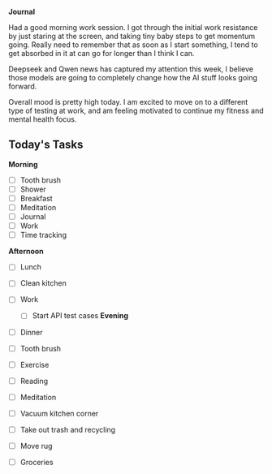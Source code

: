 **Journal**

Had a good morning work session. I got through the initial work resistance by just staring at the screen, and taking tiny baby steps to get momentum going. Really need to remember that as soon as I start something, I tend to get absorbed in it at can go for longer than I think I can.

Deepseek and Qwen news has captured my attention this week, I believe those models are going to completely change how the AI stuff looks going forward.

Overall mood is pretty high today. I am excited to move on to a different type of testing at work, and am feeling motivated to continue my fitness and mental health focus.

## Today's Tasks

**Morning**
- [ ] Tooth brush
- [ ] Shower
- [ ] Breakfast
- [ ] Meditation
- [ ] Journal
- [ ] Work
- [ ] Time tracking 

**Afternoon**
- [ ] Lunch
- [ ] Clean kitchen
- [ ] Work
	- [ ] Start API test cases
**Evening**
- [ ] Dinner
- [ ] Tooth brush
- [ ] Exercise
- [ ] Reading
- [ ] Meditation
- [ ] Vacuum kitchen corner
- [ ] Take out trash and recycling
- [ ] Move rug
- [ ] Groceries



